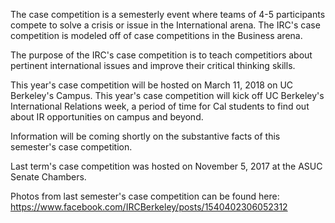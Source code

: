 The case competition is a semesterly event where teams of 4-5 participants compete to solve a crisis or issue in the International arena. The IRC's case competition is modeled off of case competitions in the Business arena.


The purpose of the IRC's case competition is to teach competitiors about pertinent international issues and improve their critical thinking skills.


This year's case competition will be hosted on March 11, 2018 on UC Berkeley's Campus. This year's case competition will kick off UC Berkeley's International Relations week, a period of time for Cal students to find out about IR opportunities on campus and beyond.


Information will be coming shortly on the substantive facts of this semester's case competition.


Last term's case competition was hosted on November 5, 2017 at the ASUC Senate Chambers.


Photos from last semester's case competition can be found here: https://www.facebook.com/IRCBerkeley/posts/1540402306052312

